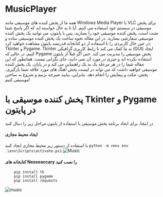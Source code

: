 # MusicPlayer
همه ما از پخش کننده های موسیقی مانند Windows Media Player یا VLC برای پخش موسیقی در سیستم خود استفاده می کنیم. آیا تا به حال خواسته اید که اگر پاسخ شما مثبت است، پخش کننده موسیقی خود را بسازید، پس با پایتون، می توانید یک پخش کننده موسیقی سفارشی بسازید. در این مقاله نحوه ساخت یک پخش کننده موسیقی ساده و در عین حال کاربردی را با استفاده از دو کتابخانه قدرتمند پایتون مشاهده خواهید کرد: Tkinter و Pygame. Tkinter به ما کمک می کند تا رابط کاربری گرافیکی (GUI) ایجاد کنیم، در حالی که Pygame پخش موسیقی را مدیریت می کند. حتی اگر قبلاً از پایتون استفاده نکرده اید و چیزی در مورد آن نمی دانید، جای نگرانی نیست. همانطور که این مقاله شما را در هر مرحله یک به یک راهنمایی می کند و در پایان، یک پخش کننده موسیقی خواهید داشت که می تواند در لیست پخش آهنگ های مورد علاقه شما بارگیری، پخش، مکث و پیمایش را انجام دهد. بنابراین، بیایید شیرجه بزنیم و شروع به ساختن موسیقی کنیم!

# پخش کننده موسیقی با Tkinter و Pygame در پایتون
در اینجا، برای ایجاد برنامه پخش موسیقی با استفاده از پایتون مراحل زیر را دنبال کنید
#### ایجاد محیط مجازی
با استفاده از دستور زیر محیط مجازی ایجاد کنید
```python -m venv env .\env\Scripts\activate.ps1```
![Music](https://media.geeksforgeeks.org/wp-content/uploads/20240610153735/Project-Structure---Music-Player.png)

#### کتابخانه های Nesseaccary را نصب کنید
```
    pip install tk
    pip install pygame
    pip install requests
```
![music](https://media.geeksforgeeks.org/wp-content/uploads/20240610154009/Music-Player-with-Tkinter-and-Pygame-in-Python.png)
